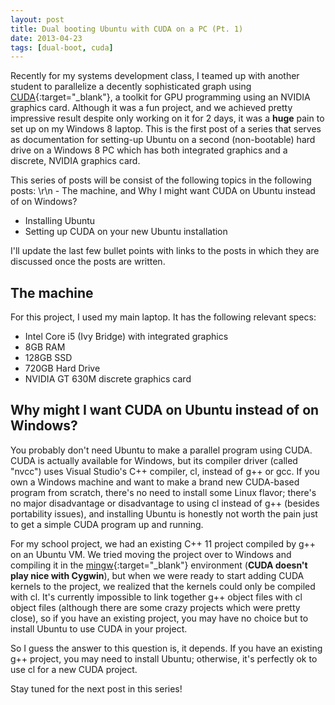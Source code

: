 ```yaml
---
layout: post
title: Dual booting Ubuntu with CUDA on a PC (Pt. 1)
date: 2013-04-23
tags: [dual-boot, cuda]
---
```


Recently for my systems development class, I teamed up with another student to parallelize a decently sophisticated graph using [CUDA](http://www.nvidia.com/object/cuda_home_new.html){:target="_blank"}, a toolkit for GPU programming using an NVIDIA graphics card. Although it was a fun project, and we achieved pretty impressive result despite only working on it for 2 days, it was a <b>huge</b> pain to set up on my Windows 8 laptop. This is the first post of a series that serves as documentation for setting-up Ubuntu on a second (non-bootable) hard drive on a Windows 8 PC which has both integrated graphics and a discrete, NVIDIA graphics card.

<!--more-->

This series of posts will be consist of the following topics in the following posts: \r\n - The machine, and Why I might want CUDA on Ubuntu instead of on Windows?
 - Installing Ubuntu
 - Setting up CUDA on your new Ubuntu installation

I'll update the last few bullet points with links to the posts in which they are discussed once the posts are written.

## The machine

For this project, I used my main laptop. It has the following relevant specs:
 - Intel Core i5 (Ivy Bridge) with integrated graphics
 - 8GB RAM
 - 128GB SSD
 - 720GB Hard Drive
 - NVIDIA GT 630M discrete graphics card

## Why might I want CUDA on Ubuntu instead of on Windows?

You probably don't need Ubuntu to make a parallel program using CUDA. CUDA is actually available for Windows, but its compiler driver (called "nvcc") uses Visual Studio's C++ compiler, cl, instead of g++ or gcc. If you own a Windows machine and want to make a brand new CUDA-based program from scratch, there's no need to install some Linux flavor; there's no major disadvantage or disadvantage to using cl instead of g++ (besides portability issues), and installing Ubuntu is honestly not worth the pain just to get a simple CUDA program up and running.

For my school project, we had an existing C++ 11 project compiled by g++ on an Ubuntu VM. We tried moving the project over to Windows and compiling it in the [mingw](http://mingw.org/){:target="_blank"} environment (<b>CUDA doesn't play nice with Cygwin</b>), but when we were ready to start adding CUDA kernels to the project, we realized that the kernels could only be compiled with cl. It's currently impossible to link together g++ object files with cl object files (although there are some crazy projects which were pretty close), so if you have an existing project, you may have no choice but to install Ubuntu to use CUDA in your project.

So I guess the answer to this question is, it depends. If you have an existing g++ project, you may need to install Ubuntu; otherwise, it's perfectly ok to use cl for a new CUDA project.

Stay tuned for the next post in this series!